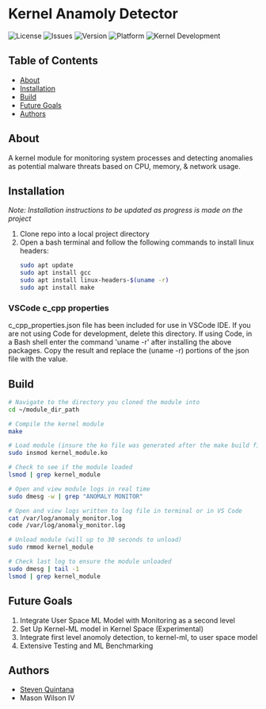 # Kernel Anamoly Detector

![License](https://img.shields.io/badge/license-MIT-brightgreen)
![Issues](https://img.shields.io/github/issues/sequint/kernel-anomaly-detector)
![Version](https://img.shields.io/badge/version-2.1.0-blue)
![Platform](https://img.shields.io/badge/platform-Linux-brightgreen)
![Kernel Development](https://img.shields.io/badge/Kernel%20Development-Linux%20Kernel-brightgreen)

## Table of Contents

- [About](#About)
- [Installation](#Installation)
- [Build](#Build)
- [Future Goals](#Future)
- [Authors](#Authors)

## About

A kernel module for monitoring system processes and detecting anomalies as potential malware threats based on CPU, memory, & network usage.

## Installation

*Note: Installation instructions to be updated as progress is made on the project*

1. Clone repo into a local project directory
2. Open a bash terminal and follow the following commands to install linux headers:
   ```bash
   sudo apt update
   sudo apt install gcc
   sudo apt install linux-headers-$(uname -r)
   sudo apt install make
   ```

### VSCode c_cpp properties

c_cpp_properties.json file has been included for use in VSCode IDE.  If you are not using Code for development, delete this directory.
If using Code, in a Bash shell enter the command 'uname -r' after installing the above packages.
Copy the result and replace the (uname -r) portions of the json file with the value.

## Build

```bash
# Navigate to the directory you cloned the module into
cd ~/module_dir_path

# Compile the kernel module
make

# Load module (insure the ko file was generated after the make build first)
sudo insmod kernel_module.ko

# Check to see if the module loaded
lsmod | grep kernel_module

# Open and view module logs in real time
sudo dmesg -w | grep "ANOMALY MONITOR"

# Open and view logs written to log file in terminal or in VS Code
cat /var/log/anomaly_monitor.log
code /var/log/anomaly_monitor.log

# Unload module (will up to 30 seconds to unload)
sudo rmmod kernel_module

# Check last log to ensure the module unloaded
sudo dmesg | tail -1
lsmod | grep kernel_module
```

## Future Goals

1. Integrate User Space ML Model with Monitoring as a second level
3. Set Up Kernel-ML model in Kernel Space (Experimental)
4. Integrate first level anomoly detection, to kernel-ml, to user space model
5. Extensive Testing and ML Benchmarking

## Authors

- [Steven Quintana](https://github.com/sequint)
- Mason Wilson IV